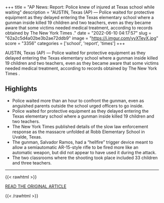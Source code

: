 +++
title = "AP News: Report: Police knew of injured at Texas school while waiting"
description = "AUSTIN, Texas (AP) — Police waited for protective equipment as they delayed entering the Texas elementary school where a gunman inside killed 19 children and two teachers, even as they became aware that some victims needed medical treatment, according to records obtained by The New York Times ."
date = "2022-06-10 04:17:57"
slug = "62a2c5d4a02be3b2ae72ddb9"
image = "https://i.imgur.com/yyXTeyX.jpg"
score = "3356"
categories = ['school', 'report', 'times']
+++

AUSTIN, Texas (AP) — Police waited for protective equipment as they delayed entering the Texas elementary school where a gunman inside killed 19 children and two teachers, even as they became aware that some victims needed medical treatment, according to records obtained by The New York Times .

## Highlights

- Police waited more than an hour to confront the gunman, even as anguished parents outside the school urged officers to go inside.
- Police waited for protective equipment as they delayed entering the Texas elementary school where a gunman inside killed 19 children and two teachers.
- The New York Times published details of the slow law enforcement response as the massacre unfolded at Robb Elementary School in Uvalde, Texas.
- The gunman, Salvador Ramos, had a “hellfire” trigger device meant to allow a semiautomatic AR-15-style rifle to be fired more like an automatic weapon, but did not appear to have used it during the attack.
- The two classrooms where the shooting took place included 33 children and three teachers.

---

{{< rawhtml >}}
  <p class="article-category">
    <a target="_blank" href="https://apnews.com/article/uvalde-school-shooting-texas-education-shootings-33789221930cff7331f4279ec8625ba3">READ THE ORIGINAL ARTICLE</a>
  </p>
{{< /rawhtml >}}
